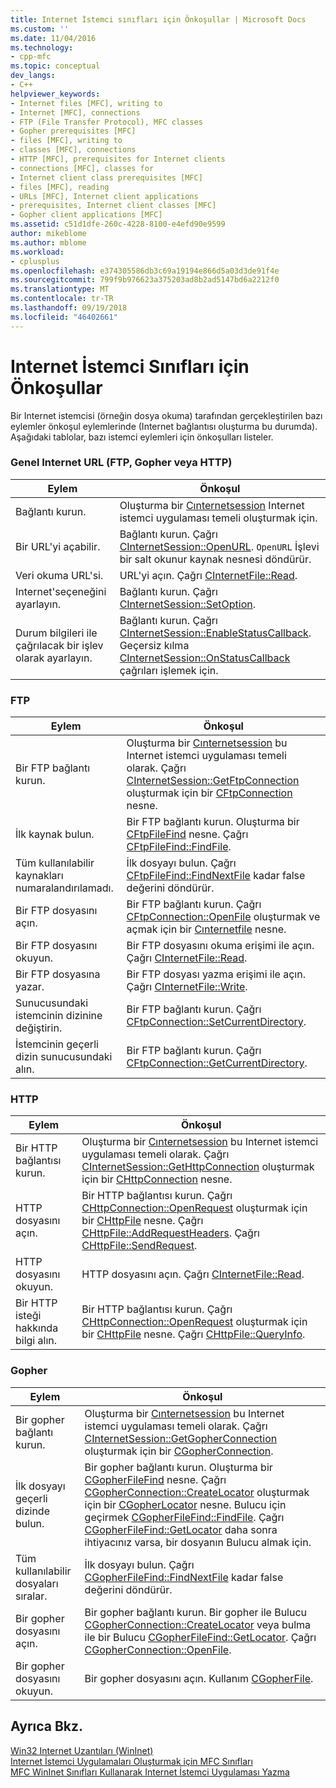 ```yaml
---
title: Internet İstemci sınıfları için Önkoşullar | Microsoft Docs
ms.custom: ''
ms.date: 11/04/2016
ms.technology:
- cpp-mfc
ms.topic: conceptual
dev_langs:
- C++
helpviewer_keywords:
- Internet files [MFC], writing to
- Internet [MFC], connections
- FTP (File Transfer Protocol), MFC classes
- Gopher prerequisites [MFC]
- files [MFC], writing to
- classes [MFC], connections
- HTTP [MFC], prerequisites for Internet clients
- connections [MFC], classes for
- Internet client class prerequisites [MFC]
- files [MFC], reading
- URLs [MFC], Internet client applications
- prerequisites, Internet client classes [MFC]
- Gopher client applications [MFC]
ms.assetid: c51d1dfe-260c-4228-8100-e4efd90e9599
author: mikeblome
ms.author: mblome
ms.workload:
- cplusplus
ms.openlocfilehash: e374305586db3c69a19194e866d5a03d3de91f4e
ms.sourcegitcommit: 799f9b976623a375203ad8b2ad5147bd6a2212f0
ms.translationtype: MT
ms.contentlocale: tr-TR
ms.lasthandoff: 09/19/2018
ms.locfileid: "46402661"
---
```

# <a name="prerequisites-for-internet-client-classes"></a>Internet İstemci Sınıfları için Önkoşullar

Bir Internet istemcisi (örneğin dosya okuma) tarafından gerçekleştirilen bazı eylemler önkoşul eylemlerinde (Internet bağlantısı oluşturma bu durumda). Aşağıdaki tablolar, bazı istemci eylemleri için önkoşulları listeler.

### <a name="general-internet-url-ftp-gopher-or-http"></a>Genel Internet URL (FTP, Gopher veya HTTP)

|Eylem|Önkoşul|
|------------|------------------|
|Bağlantı kurun.|Oluşturma bir [Cınternetsession](../mfc/reference/cinternetsession-class.md) Internet istemci uygulaması temeli oluşturmak için.|
|Bir URL'yi açabilir.|Bağlantı kurun. Çağrı [CInternetSession::OpenURL](../mfc/reference/cinternetsession-class.md#openurl). `OpenURL` İşlevi bir salt okunur kaynak nesnesi döndürür.|
|Veri okuma URL'si.|URL'yi açın. Çağrı [CInternetFile::Read](../mfc/reference/cinternetfile-class.md#read).|
|Internet'seçeneğini ayarlayın.|Bağlantı kurun. Çağrı [CInternetSession::SetOption](../mfc/reference/cinternetsession-class.md#setoption).|
|Durum bilgileri ile çağrılacak bir işlev olarak ayarlayın.|Bağlantı kurun. Çağrı [CInternetSession::EnableStatusCallback](../mfc/reference/cinternetsession-class.md#enablestatuscallback). Geçersiz kılma [CInternetSession::OnStatusCallback](../mfc/reference/cinternetsession-class.md#onstatuscallback) çağrıları işlemek için.|

### <a name="ftp"></a>FTP

|Eylem|Önkoşul|
|------------|------------------|
|Bir FTP bağlantı kurun.|Oluşturma bir [Cınternetsession](../mfc/reference/cinternetsession-class.md) bu Internet istemci uygulaması temeli olarak. Çağrı [CInternetSession::GetFtpConnection](../mfc/reference/cinternetsession-class.md#getftpconnection) oluşturmak için bir [CFtpConnection](../mfc/reference/cftpconnection-class.md) nesne.|
|İlk kaynak bulun.|Bir FTP bağlantı kurun. Oluşturma bir [CFtpFileFind](../mfc/reference/cftpfilefind-class.md) nesne. Çağrı [CFtpFileFind::FindFile](../mfc/reference/cftpfilefind-class.md#findfile).|
|Tüm kullanılabilir kaynakları numaralandırılamadı.|İlk dosyayı bulun. Çağrı [CFtpFileFind::FindNextFile](../mfc/reference/cftpfilefind-class.md#findnextfile) kadar false değerini döndürür.|
|Bir FTP dosyasını açın.|Bir FTP bağlantı kurun. Çağrı [CFtpConnection::OpenFile](../mfc/reference/cftpconnection-class.md#openfile) oluşturmak ve açmak için bir [Cınternetfile](../mfc/reference/cinternetfile-class.md) nesne.|
|Bir FTP dosyasını okuyun.|Bir FTP dosyasını okuma erişimi ile açın. Çağrı [CInternetFile::Read](../mfc/reference/cinternetfile-class.md#read).|
|Bir FTP dosyasına yazar.|Bir FTP dosyası yazma erişimi ile açın. Çağrı [CInternetFile::Write](../mfc/reference/cinternetfile-class.md#write).|
|Sunucusundaki istemcinin dizinine değiştirin.|Bir FTP bağlantı kurun. Çağrı [CFtpConnection::SetCurrentDirectory](../mfc/reference/cftpconnection-class.md#setcurrentdirectory).|
|İstemcinin geçerli dizin sunucusundaki alın.|Bir FTP bağlantı kurun. Çağrı [CFtpConnection::GetCurrentDirectory](../mfc/reference/cftpconnection-class.md#getcurrentdirectory).|

### <a name="http"></a>HTTP

|Eylem|Önkoşul|
|------------|------------------|
|Bir HTTP bağlantısı kurun.|Oluşturma bir [Cınternetsession](../mfc/reference/cinternetsession-class.md) bu Internet istemci uygulaması temeli olarak. Çağrı [CInternetSession::GetHttpConnection](../mfc/reference/cinternetsession-class.md#gethttpconnection) oluşturmak için bir [CHttpConnection](../mfc/reference/chttpconnection-class.md) nesne.|
|HTTP dosyasını açın.|Bir HTTP bağlantısı kurun. Çağrı [CHttpConnection::OpenRequest](../mfc/reference/chttpconnection-class.md#openrequest) oluşturmak için bir [CHttpFile](../mfc/reference/chttpfile-class.md) nesne. Çağrı [CHttpFile::AddRequestHeaders](../mfc/reference/chttpfile-class.md#addrequestheaders). Çağrı [CHttpFile::SendRequest](../mfc/reference/chttpfile-class.md#sendrequest).|
|HTTP dosyasını okuyun.|HTTP dosyasını açın. Çağrı [CInternetFile::Read](../mfc/reference/cinternetfile-class.md#read).|
|Bir HTTP isteği hakkında bilgi alın.|Bir HTTP bağlantısı kurun. Çağrı [CHttpConnection::OpenRequest](../mfc/reference/chttpconnection-class.md#openrequest) oluşturmak için bir [CHttpFile](../mfc/reference/chttpfile-class.md) nesne. Çağrı [CHttpFile::QueryInfo](../mfc/reference/chttpfile-class.md#queryinfo).|

### <a name="gopher"></a>Gopher

|Eylem|Önkoşul|
|------------|------------------|
|Bir gopher bağlantı kurun.|Oluşturma bir [Cınternetsession](../mfc/reference/cinternetsession-class.md) bu Internet istemci uygulaması temeli olarak. Çağrı [CInternetSession::GetGopherConnection](../mfc/reference/cinternetsession-class.md#getgopherconnection) oluşturmak için bir [CGopherConnection](../mfc/reference/cgopherconnection-class.md).|
|İlk dosyayı geçerli dizinde bulun.|Bir gopher bağlantı kurun. Oluşturma bir [CGopherFileFind](../mfc/reference/cgopherfilefind-class.md) nesne. Çağrı [CGopherConnection::CreateLocator](../mfc/reference/cgopherconnection-class.md#createlocator) oluşturmak için bir [CGopherLocator](../mfc/reference/cgopherlocator-class.md) nesne. Bulucu için geçirmek [CGopherFileFind::FindFile](../mfc/reference/cgopherfilefind-class.md#findfile). Çağrı [CGopherFileFind::GetLocator](../mfc/reference/cgopherfilefind-class.md#getlocator) daha sonra ihtiyacınız varsa, bir dosyanın Bulucu almak için.|
|Tüm kullanılabilir dosyaları sıralar.|İlk dosyayı bulun. Çağrı [CGopherFileFind::FindNextFile](../mfc/reference/cgopherfilefind-class.md#findnextfile) kadar false değerini döndürür.|
|Bir gopher dosyasını açın.|Bir gopher bağlantı kurun. Bir gopher ile Bulucu [CGopherConnection::CreateLocator](../mfc/reference/cgopherconnection-class.md#createlocator) veya bulma ile bir Bulucu [CGopherFileFind::GetLocator](../mfc/reference/cgopherfilefind-class.md#getlocator). Çağrı [CGopherConnection::OpenFile](../mfc/reference/cgopherconnection-class.md#openfile).|
|Bir gopher dosyasını okuyun.|Bir gopher dosyasını açın. Kullanım [CGopherFile](../mfc/reference/cgopherfile-class.md).|

## <a name="see-also"></a>Ayrıca Bkz.

[Win32 Internet Uzantıları (WinInet)](../mfc/win32-internet-extensions-wininet.md)<br/>
[Internet İstemci Uygulamaları Oluşturmak için MFC Sınıfları](../mfc/mfc-classes-for-creating-internet-client-applications.md)<br/>
[MFC WinInet Sınıfları Kullanarak Internet İstemci Uygulaması Yazma](../mfc/writing-an-internet-client-application-using-mfc-wininet-classes.md)
